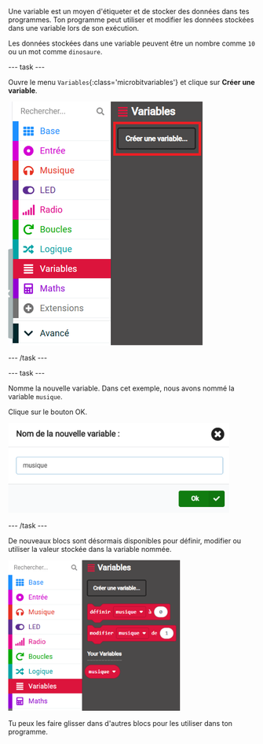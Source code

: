 Une variable est un moyen d'étiqueter et de stocker des données dans tes programmes. Ton programme peut utiliser et modifier les données stockées dans une variable lors de son exécution.

Les données stockées dans une variable peuvent être un nombre comme `10` ou un mot comme `dinosaure`.

\--- task ---

Ouvre le menu `Variables`{:class='microbitvariables'} et clique sur **Créer une variable**.

![Le menu Variables avec le bouton "Créer une variable" en surbrillance.](images/variable-menu.png)

\--- /task ---

\--- task ---

Nomme la nouvelle variable. Dans cet exemple, nous avons nommé la variable `musique`.

Clique sur le bouton OK.

<img src="images/variable-tune.png" alt="The 'New variable name' window, with the name 'tune' written in the box." width="450"/>

\--- /task ---

De nouveaux blocs sont désormais disponibles pour définir, modifier ou utiliser la valeur stockée dans la variable nommée.

<img src="images/variableblocks-tune.png" alt="The Variables menu with new blocks to set, change, and use the value of the tune variable." width="350"/>

Tu peux les faire glisser dans d'autres blocs pour les utiliser dans ton programme.
